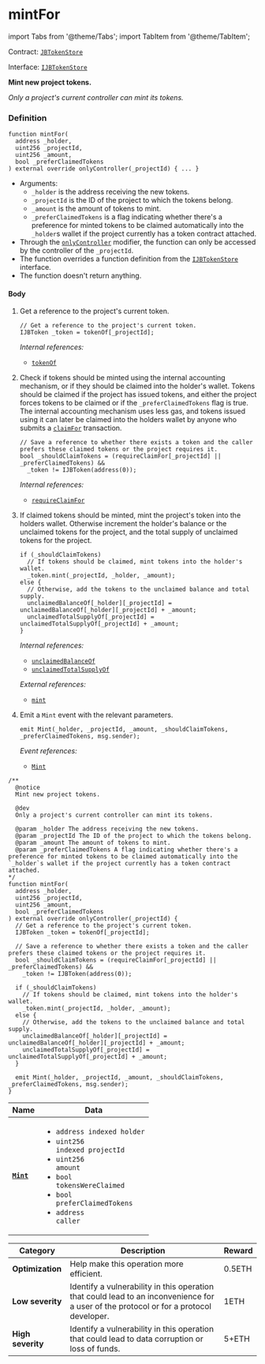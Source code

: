# mintFor

import Tabs from '@theme/Tabs';
import TabItem from '@theme/TabItem';

Contract: [`JBTokenStore`](/api/contracts/jbtokenstore/README.md)​‌

Interface: [`IJBTokenStore`](/api/interfaces/ijbtokenstore.md)

<Tabs>
<TabItem value="Step by step" label="Step by step">

**Mint new project tokens.**

_Only a project's current controller can mint its tokens._

### Definition

```
function mintFor(
  address _holder,
  uint256 _projectId,
  uint256 _amount,
  bool _preferClaimedTokens
) external override onlyController(_projectId) { ... }
```

* Arguments:
  * `_holder` is the address receiving the new tokens.
  * `_projectId` is the ID of the project to which the tokens belong.
  * `_amount` is the amount of tokens to mint.
  * `_preferClaimedTokens` is a flag indicating whether there's a preference for minted tokens to be claimed automatically into the `_holder`s wallet if the project currently has a token contract attached.
* Through the [`onlyController`](/api/contracts/or-abstract/jbcontrollerutility/modifiers/onlycontroller.md) modifier, the function can only be accessed by the controller of the `_projectId`.
* The function overrides a function definition from the [`IJBTokenStore`](/api/interfaces/ijbtokenstore.md) interface.
* The function doesn't return anything.

#### Body

1.  Get a reference to the project's current token.

    ```
    // Get a reference to the project's current token.
    IJBToken _token = tokenOf[_projectId];
    ```

    _Internal references:_

    * [`tokenOf`](/api/contracts/jbtokenstore/properties/tokenof.md)
2.  Check if tokens should be minted using the internal accounting mechanism, or if they should be claimed into the holder's wallet. Tokens should be claimed if the project has issued tokens, and either the project forces tokens to be claimed or if the `_preferClaimedTokens` flag is true. The internal accounting mechanism uses less gas, and tokens issued using it can later be claimed into the holders wallet by anyone who submits a [`claimFor`](/api/contracts/jbtokenstore/write/claimfor.md) transaction.

    ```
    // Save a reference to whether there exists a token and the caller prefers these claimed tokens or the project requires it.
    bool _shouldClaimTokens = (requireClaimFor[_projectId] || _preferClaimedTokens) &&
      _token != IJBToken(address(0));
    ```

    _Internal references:_

    * [`requireClaimFor`](/api/contracts/jbtokenstore/properties/requireclaimfor.md)
3.  If claimed tokens should be minted, mint the project's token into the holders wallet. Otherwise increment the holder's balance or the unclaimed tokens for the project, and the total supply of unclaimed tokens for the project.

    ```
    if (_shouldClaimTokens) 
      // If tokens should be claimed, mint tokens into the holder's wallet.
      _token.mint(_projectId, _holder, _amount);
    else {
      // Otherwise, add the tokens to the unclaimed balance and total supply.
      unclaimedBalanceOf[_holder][_projectId] = unclaimedBalanceOf[_holder][_projectId] + _amount;
      unclaimedTotalSupplyOf[_projectId] = unclaimedTotalSupplyOf[_projectId] + _amount;
    }
    ```

    _Internal references:_

    * [`unclaimedBalanceOf`](/api/contracts/jbtokenstore/properties/unclaimedbalanceof.md)
    * [`unclaimedTotalSupplyOf`](/api/contracts/jbtokenstore/properties/unclaimedtotalsupplyof.md)

    _External references:_

    * [`mint`](/api/contracts/jbtoken/write/mint.md)
4.  Emit a `Mint` event with the relevant parameters.

    ```
    emit Mint(_holder, _projectId, _amount, _shouldClaimTokens, _preferClaimedTokens, msg.sender);
    ```

    _Event references:_

    * [`Mint`](/api/contracts/jbtokenstore/events/mint.md)

</TabItem>

<TabItem value="Code" label="Code">

```
/**
  @notice
  Mint new project tokens.

  @dev
  Only a project's current controller can mint its tokens.

  @param _holder The address receiving the new tokens.
  @param _projectId The ID of the project to which the tokens belong.
  @param _amount The amount of tokens to mint.
  @param _preferClaimedTokens A flag indicating whether there's a preference for minted tokens to be claimed automatically into the `_holder`s wallet if the project currently has a token contract attached.
*/
function mintFor(
  address _holder,
  uint256 _projectId,
  uint256 _amount,
  bool _preferClaimedTokens
) external override onlyController(_projectId) {
  // Get a reference to the project's current token.
  IJBToken _token = tokenOf[_projectId];

  // Save a reference to whether there exists a token and the caller prefers these claimed tokens or the project requires it.
  bool _shouldClaimTokens = (requireClaimFor[_projectId] || _preferClaimedTokens) &&
    _token != IJBToken(address(0));

  if (_shouldClaimTokens) 
    // If tokens should be claimed, mint tokens into the holder's wallet.
    _token.mint(_projectId, _holder, _amount);
  else {
    // Otherwise, add the tokens to the unclaimed balance and total supply.
    unclaimedBalanceOf[_holder][_projectId] = unclaimedBalanceOf[_holder][_projectId] + _amount;
    unclaimedTotalSupplyOf[_projectId] = unclaimedTotalSupplyOf[_projectId] + _amount;
  }

  emit Mint(_holder, _projectId, _amount, _shouldClaimTokens, _preferClaimedTokens, msg.sender);
}
```

</TabItem>

<TabItem value="Events" label="Events">

| Name                            | Data                                                                                                                                                                                                                                                                   |
| ------------------------------- | ---------------------------------------------------------------------------------------------------------------------------------------------------------------------------------------------------------------------------------------------------------------------- |
| [**`Mint`**](/api/contracts/jbtokenstore/events/mint.md)                             | <ul><li><code>address indexed holder</code></li><li><code>uint256 indexed projectId</code></li><li><code>uint256 amount</code></li><li><code>bool tokensWereClaimed</code></li><li><code>bool preferClaimedTokens</code></li><li><code>address caller</code></li></ul>        |

</TabItem>

<TabItem value="Bug bounty" label="Bug bounty">

| Category          | Description                                                                                                                            | Reward |
| ----------------- | -------------------------------------------------------------------------------------------------------------------------------------- | ------ |
| **Optimization**  | Help make this operation more efficient.                                                                                               | 0.5ETH |
| **Low severity**  | Identify a vulnerability in this operation that could lead to an inconvenience for a user of the protocol or for a protocol developer. | 1ETH   |
| **High severity** | Identify a vulnerability in this operation that could lead to data corruption or loss of funds.                                        | 5+ETH  |

</TabItem>
</Tabs>
